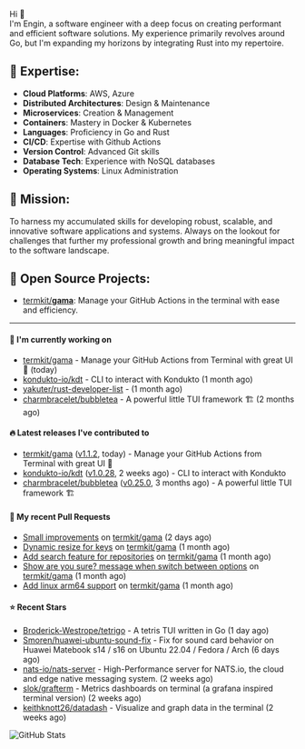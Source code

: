 Hi 👋\
I'm Engin, a software engineer with a deep focus on creating performant and efficient software solutions. My experience primarily revolves around Go, but I'm expanding my horizons by integrating Rust into my repertoire.

## 📌 Expertise:

- **Cloud Platforms**: AWS, Azure
- **Distributed Architectures**: Design & Maintenance
- **Microservices**: Creation & Management
- **Containers**: Mastery in Docker & Kubernetes
- **Languages**: Proficiency in Go and Rust
- **CI/CD**: Expertise with Github Actions
- **Version Control**: Advanced Git skills
- **Database Tech**: Experience with NoSQL databases
- **Operating Systems**: Linux Administration

## 🎯 Mission:

To harness my accumulated skills for developing robust, scalable, and innovative software applications and systems. Always on the lookout for challenges that further my professional growth and bring meaningful impact to the software landscape.

## 🧪 Open Source Projects:

- [termkit/**gama**](https://github.com/termkit/gama): Manage your GitHub Actions in the terminal with ease and efficiency.

---

#### 🚧 I'm currently working on

- [termkit/gama](https://github.com/termkit/gama) - Manage your GitHub Actions from Terminal with great UI 🧪 (today)
- [kondukto-io/kdt](https://github.com/kondukto-io/kdt) - CLI to interact with Kondukto (1 month ago)
- [yakuter/rust-developer-list](https://github.com/yakuter/rust-developer-list) -  (1 month ago)
- [charmbracelet/bubbletea](https://github.com/charmbracelet/bubbletea) - A powerful little TUI framework 🏗 (2 months ago)

#### 🔥 Latest releases I've contributed to

- [termkit/gama](https://github.com/termkit/gama) ([v1.1.2](https://github.com/termkit/gama/releases/tag/v1.1.2), today) - Manage your GitHub Actions from Terminal with great UI 🧪
- [kondukto-io/kdt](https://github.com/kondukto-io/kdt) ([v1.0.28](https://github.com/kondukto-io/kdt/releases/tag/v1.0.28), 2 weeks ago) - CLI to interact with Kondukto
- [charmbracelet/bubbletea](https://github.com/charmbracelet/bubbletea) ([v0.25.0](https://github.com/charmbracelet/bubbletea/releases/tag/v0.25.0), 3 months ago) - A powerful little TUI framework 🏗

#### 🔀 My recent Pull Requests

- [Small improvements](https://github.com/termkit/gama/pull/43) on [termkit/gama](https://github.com/termkit/gama) (2 days ago)
- [Dynamic resize for keys](https://github.com/termkit/gama/pull/37) on [termkit/gama](https://github.com/termkit/gama) (1 month ago)
- [Add search feature for repositories](https://github.com/termkit/gama/pull/36) on [termkit/gama](https://github.com/termkit/gama) (1 month ago)
- [Show are you sure? message when switch between options](https://github.com/termkit/gama/pull/34) on [termkit/gama](https://github.com/termkit/gama) (1 month ago)
- [Add linux arm64 support](https://github.com/termkit/gama/pull/29) on [termkit/gama](https://github.com/termkit/gama) (1 month ago)

#### ⭐ Recent Stars

- [Broderick-Westrope/tetrigo](https://github.com/Broderick-Westrope/tetrigo) - A tetris TUI written in Go (1 day ago)
- [Smoren/huawei-ubuntu-sound-fix](https://github.com/Smoren/huawei-ubuntu-sound-fix) - Fix for sound card behavior on Huawei Matebook s14 / s16 on Ubuntu 22.04 / Fedora / Arch (6 days ago)
- [nats-io/nats-server](https://github.com/nats-io/nats-server) - High-Performance server for NATS.io, the cloud and edge native messaging system. (2 weeks ago)
- [slok/grafterm](https://github.com/slok/grafterm) - Metrics dashboards on terminal (a grafana inspired terminal version) (2 weeks ago)
- [keithknott26/datadash](https://github.com/keithknott26/datadash) - Visualize and graph data in the terminal (2 weeks ago)

![GitHub Stats](http://github-profile-summary-cards.vercel.app/api/cards/profile-details?username=canack&theme=gotham)
